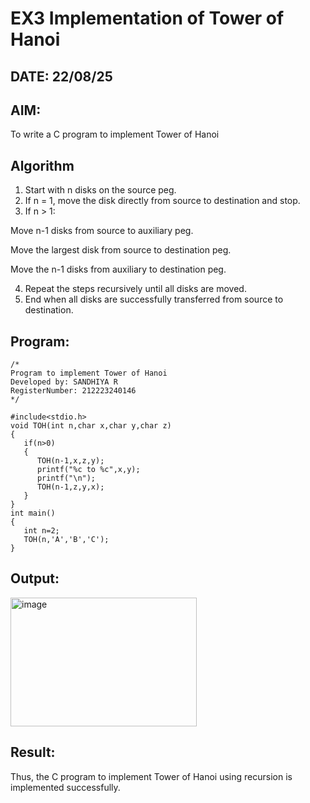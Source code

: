 # EX3 Implementation of Tower of Hanoi
## DATE: 22/08/25
## AIM:
To write a C program to implement Tower of Hanoi

## Algorithm
1. Start with n disks on the source peg.
2. If n = 1, move the disk directly from source to destination and stop.
3. If n > 1:

Move n-1 disks from source to auxiliary peg.

Move the largest disk from source to destination peg.

Move the n-1 disks from auxiliary to destination peg.

4. Repeat the steps recursively until all disks are moved.
5. End when all disks are successfully transferred from source to destination.

## Program:
```
/*
Program to implement Tower of Hanoi
Developed by: SANDHIYA R
RegisterNumber: 212223240146
*/

#include<stdio.h>
void TOH(int n,char x,char y,char z)
{
   if(n>0)
   {
      TOH(n-1,x,z,y);
      printf("%c to %c",x,y);
      printf("\n");
      TOH(n-1,z,y,x);
   }
}
int main()
{
   int n=2;
   TOH(n,'A','B','C');
}
```

## Output:
<img width="298" height="206" alt="image" src="https://github.com/user-attachments/assets/4623a882-c936-44c6-a09a-fa88b4983bb0" />



## Result:
Thus, the C program to implement Tower of Hanoi using recursion is implemented successfully.
